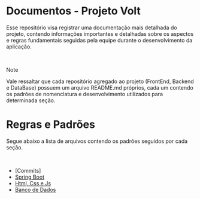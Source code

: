 # Documentos - Projeto Volt
<p> Esse repositório visa registrar uma documentação mais detalhada do projeto, contendo informações importantes e detalhadas sobre os aspectos e regras fundamentais seguidas pela equipe durante o desenvolvimento da aplicação.</p>
<br>

> [!NOTE]
> Vale ressaltar que cada repositório agregado ao projeto (FrontEnd, Backend e DataBase) possuem um arquivo README.md próprios, cada um contendo os padrões de nomenclatura e desenvolvimento utilizados para determinada seção.

# Regras e Padrões
<p> Segue abaixo a lista de arquivos contendo os padrões seguidos por cada seção.</p>
<br>

- [Commits]
- [Spring Boot](https://github.com/Grupo-6-Projeto-Volt/BackEnd/blob/main/README.md)
- [Html, Css e Js](https://github.com/Grupo-6-Projeto-Volt/FrontEnd/blob/main/README.md)
- [Banco de Dados](https://github.com/Grupo-6-Projeto-Volt/DataBase/blob/main/README.md)

